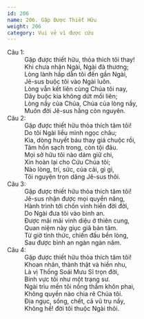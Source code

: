 ```yaml
---
id: 206
name: 206. Gặp Được Thiết Hữu
weight: 206
category: Vui vẻ vì được cứu
---
```

<dl><dt>Câu 1:</dt><dd data-verse="1">Gặp được thiết hữu, thỏa thích tôi thay! <br/>Khi chưa nhận Ngài, Ngài đà thương; <br/>Lòng lành hấp dẫn tôi đến gần Ngài, <br/>Jê-sus buộc tôi vào Ngài luôn. <br/>Lòng vẫn kết liên cùng Chúa tôi nay, <br/>Dây buộc kia không dứt mối liên; <br/>Lòng nầy của Chúa, Chúa của lòng nầy, <br/>Muôn đời Jê-sus hằng còn nguyên. </dd><dt>Câu 2:</dt><dd data-verse="2">Gặp được thiết hữu thỏa thích tâm tôi! <br/>Do tôi Ngài liều mình ngọc châu; <br/>Kìa, dòng huyết báu thay giá chuộc rồi, <br/>Tâm hồn sạch trong, còn tội đâu. <br/>Mọi sở hữu tôi nào dám giữ chi, <br/>Xin hoàn lại cho Cứu Chúa tôi; <br/>Nào lòng, trí, sức, của cải, gì gì, <br/>Tôi nguyện trọn dâng Jê-sus thôi. </dd><dt>Câu 3:</dt><dd data-verse="3">Gặp được thiết hữu thỏa thích tâm tôi! <br/>Jê-sus nhận được mọi quyền năng, <br/>Hành trình tới chốn vinh hiển đời đời, <br/>Do Ngài đưa tôi vào bình an. <br/>Được mãi mãi vinh diệu ở thiên cung, <br/>Quan niệm này giục giã bản tâm. <br/>Từ giờ tỉnh thức, chiến đấu bền lòng, <br/>Sau được bình an ngàn ngàn năm. </dd><dt>Câu 4:</dt><dd data-verse="4">Gặp được thiết hữu thỏa thích tâm tôi! <br/>Khoan nhân, thành thật và hiền nhu, <br/>Là vị Thống Soái Mưu Sĩ trọn đời, <br/>Binh vực tôi như một trạng sư. <br/>Ngài trìu mến tôi nồng thắm khôn phai, <br/>Không quyền nào chia rẽ Chúa tôi. <br/>Địa ngục, sống, chết, cả vũ trụ nầy, <br/>Không hề! đời tôi thuộc Ngài thôi. </dd></dl>
